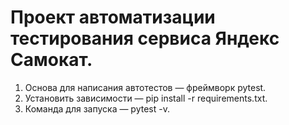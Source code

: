 # Проект автоматизации тестирования сервиса Яндекс Самокат.
1. Основа для написания автотестов — фреймворк pytest.
2. Установить зависимости — pip install -r requirements.txt.
3. Команда для запуска — pytest -v. 